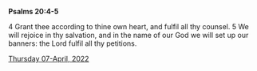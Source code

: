 **Psalms 20:4-5**

4 Grant thee according to thine own heart, and fulfil all thy counsel. 5 We will rejoice in thy salvation, and in the name of our God we will set up our banners: the Lord fulfil all thy petitions.

[Thursday 07-April, 2022](https://t.me/s/daily_scripture)
